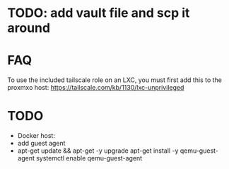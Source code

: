# TODO: add vault file and scp it around

# FAQ

To use the included tailscale role on an LXC, you must first add this to the proxmxo host: https://tailscale.com/kb/1130/lxc-unprivileged

# TODO

* Docker host:
* add guest agent
* apt-get update && apt-get -y upgrade
  apt-get install -y qemu-guest-agent
    systemctl enable qemu-guest-agent